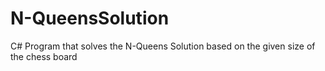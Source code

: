 # N-QueensSolution
C# Program that solves the N-Queens Solution based on the given size of the chess board
